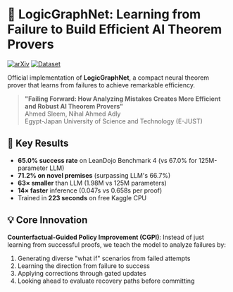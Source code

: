 # 🧠 LogicGraphNet: Learning from Failure to Build Efficient AI Theorem Provers

[![arXiv](https://img.shields.io/badge/arXiv-2025.xxxxx-b31b1b.svg)](https://arxiv.org/abs/xxxx.xxxxx)
[![Dataset](https://img.shields.io/badge/Dataset-Kaggle-20BEFF.svg)](https://www.kaggle.com/datasets/a7medsleem/leandojo-benchmark-4-creators)

Official implementation of **LogicGraphNet**, a compact neural theorem prover that learns from failures to achieve remarkable efficiency.

> **"Failing Forward: How Analyzing Mistakes Creates More Efficient and Robust AI Theorem Provers"**  
> Ahmed Sleem, Nihal Ahmed Adly  
> Egypt-Japan University of Science and Technology (E-JUST)

## 🎯 Key Results

- **65.0% success rate** on LeanDojo Benchmark 4 (vs 67.0% for 125M-parameter LLM)
- **71.2% on novel premises** (surpassing LLM's 66.7%)
- **63× smaller** than LLM (1.98M vs 125M parameters)
- **14× faster** inference (0.047s vs 0.658s per proof)
- Trained in **223 seconds** on free Kaggle CPU

## 💡 Core Innovation

**Counterfactual-Guided Policy Improvement (CGPI)**: Instead of just learning from successful proofs, we teach the model to analyze failures by:
1. Generating diverse "what if" scenarios from failed attempts
2. Learning the direction from failure to success
3. Applying corrections through gated updates
4. Looking ahead to evaluate recovery paths before committing

